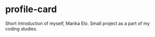# profile-card
Short introduction of myself, Marika Elo.
Small project as a part of my coding studies.
